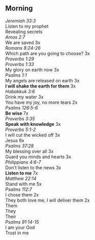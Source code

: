 ## Morning

_Jeremiah 33:3_  
Listen to my prophet  
Revealing secrets  
_Amos 2:7_  
We are saved 3x  
_Romans 8:24-26_  
Which path are you going to choose? 3x  
_Proverbs 1:29_  
_Proverbs 1:33_  
My glory on earth now 3x  
_Psalms 1:1_  
My angels are released on earth 3x  
**I will shake the earth for them** 3x  
_Habakkuk 3:6_  
Drink my water 3x  
You have my joy, no more tears 2x  
_Psalms 126:5-6_  
**Be wise** 7x  
_Proverbs 3:35_  
**Speak with knowledge** 3x  
_Proverbs 5:1-2_  
I will cut the wicked off 3x  
Jesus 6x  
_Psalms 37:28_  
My blessing over all 3x  
Guard you minds and hearts 3x  
_Philippians 4:6-7_  
Don't listen to the news 3x  
**Listen to me** 7x  
_Matthew 22:14_  
Stand with me 5x  
_Psalms 112:7_  
I chose them 2x  
They both love me, I will deliver them 2x  
Them  
They  
Their  
_Psalms 91:14-15_  
I am your God  
Trust in me  
